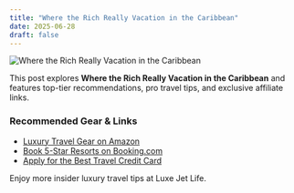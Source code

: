 ```yaml
---
title: "Where the Rich Really Vacation in the Caribbean"
date: 2025-06-28
draft: false
---
```


![Where the Rich Really Vacation in the Caribbean](../../static/images/where-the-rich-really-vacation-in-the-caribbean.jpg)

This post explores **Where the Rich Really Vacation in the Caribbean** and features top-tier recommendations, pro travel tips, and exclusive affiliate links.

### Recommended Gear & Links
- [Luxury Travel Gear on Amazon](https://www.amazon.com/s?k=luxury+travel+gear&tag=your-affiliate-id)
- [Book 5-Star Resorts on Booking.com](https://www.booking.com/index.html?aid=your-affiliate-id)
- [Apply for the Best Travel Credit Card](https://creditcards.com/compare/?affiliate=your-affiliate-id)

Enjoy more insider luxury travel tips at Luxe Jet Life.
